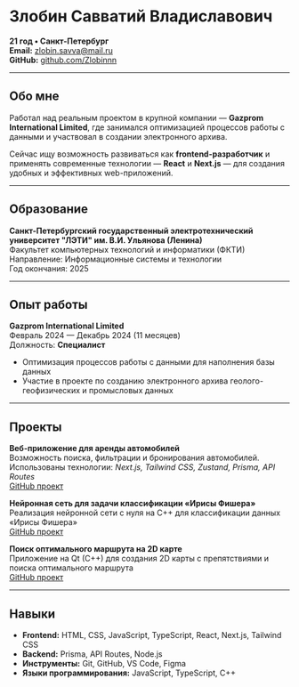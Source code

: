 # Злобин Савватий Владиславович

**21 год • Санкт-Петербург**  
**Email:** zlobin.savva@mail.ru  
**GitHub:** [github.com/Zlobinnn](https://github.com/Zlobinnn)

---

## Обо мне

Работал над реальным проектом в крупной компании — **Gazprom International Limited**, где занимался оптимизацией процессов работы с данными и участвовал в создании электронного архива.  

Сейчас ищу возможность развиваться как **frontend-разработчик** и применять современные технологии — **React** и **Next.js** — для создания удобных и эффективных web-приложений.

---

## Образование

**Санкт-Петербургский государственный электротехнический университет "ЛЭТИ" им. В.И. Ульянова (Ленина)**  
Факультет компьютерных технологий и информатики (ФКТИ)  
Направление: Информационные системы и технологии  
Год окончания: 2025

---

## Опыт работы

**Gazprom International Limited**  
Февраль 2024 — Декабрь 2024 (11 месяцев)  
Должность: **Специалист**

- Оптимизация процессов работы с данными для наполнения базы данных
- Участие в проекте по созданию электронного архива геолого-геофизических и промысловых данных

---

## Проекты

**Веб-приложение для аренды автомобилей**  
Возможность поиска, фильтрации и бронирования автомобилей. Использованы технологии: *Next.js, Tailwind CSS, Zustand, Prisma, API Routes*  
[GitHub проект](https://github.com/Zlobinnn/smart-drive)

**Нейронная сеть для задачи классификации «Ирисы Фишера»**  
Реализация нейронной сети с нуля на C++ для классификации данных «Ирисы Фишера»  
[GitHub проект](https://github.com/Zlobinnn/Iris-Fischer-neural-network)

**Поиск оптимального маршрута на 2D карте**  
Приложение на Qt (C++) для создания 2D карты с препятствиями и поиска оптимального маршрута  
[GitHub проект](https://github.com/Zlobinnn/project_1373)

---

## Навыки

- **Frontend:** HTML, CSS, JavaScript, TypeScript, React, Next.js, Tailwind CSS  
- **Backend:** Prisma, API Routes, Node.js  
- **Инструменты:** Git, GitHub, VS Code, Figma  
- **Языки программирования:** JavaScript, TypeScript, C++
